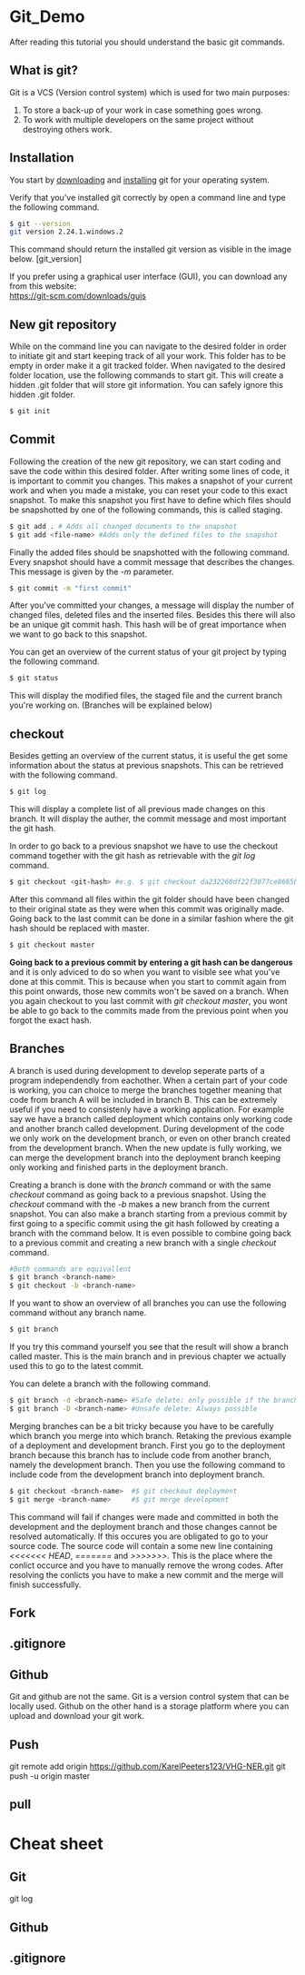 # Git_Demo

After reading this tutorial you should understand the basic git commands. 

## What is git?
Git is a VCS (Version control system) which is used for two main purposes:
1. To store a back-up of your work in case something goes wrong.
2. To work with multiple developers on the same project without destroying others work.

## Installation
You start by [downloading](https://git-scm.com/downloads) and [installing](https://git-scm.com/book/en/v2/Getting-Started-Installing-Git) git for your operating system.

Verify that you've installed git correctly by open a command line and type the following command.
```bash
$ git --version
git version 2.24.1.windows.2
```

This command should return the installed git version as visible in the image below.
[git_version]

If you prefer using a graphical user interface (GUI), you can download any from this website:  
https://git-scm.com/downloads/guis

## New git repository
While on the command line you can navigate to the desired folder in order to initiate git and start keeping track of all your work. This folder has to be empty in order make it a git tracked folder. When navigated to the desired folder location, use the following commands to start git. This will create a hidden .git folder that will store git information. You can safely ignore this hidden .git folder.
```bash
$ git init
```

## Commit
Following the creation of the new git repository, we can start coding and save the code within this desired folder. After writing some lines of code, it is important to commit you changes. This makes a snapshot of your current work and when you made a mistake, you can reset your code to this exact snapshot. To make this snapshot you first have to define which files should be snapshotted by one of the following commands, this is called staging.
```bash
$ git add . # Adds all changed documents to the snapshot
$ git add <file-name> #Adds only the defined files to the snapshot
```
Finally the added files should be snapshotted with the following command. Every snapshot should have a commit message that describes the changes. This message is given by the  *-m* parameter. 

```bash
$ git commit -m "first commit"
```
After you've committed your changes, a message will display the number of changed files, deleted files and the inserted files. Besides this there will also be an unique git commit hash. This hash will be of great importance when we want to go back to this snapshot.

You can get an overview of the current status of your git project by typing the following command. 
```bash
$ git status
```
This will display the modified files, the staged file and the current branch you're working on. (Branches will be explained below)

## checkout
Besides getting an overview of the current status, it is useful the get some information about the status at previous snapshots. This can be retrieved with the following command. 
```bash
$ git log
```
This will display a complete list of all previous made changes on this branch. It will display the auther, the commit message and most important the git hash. 

In order to go back to a previous snapshot we have to use the checkout command together with the git hash as retrievable with the *git log* command. 
```bash
$ git checkout <git-hash> #e.g. $ git checkout da232268df22f3077ce8665ba16bc6efaf49c41f
```
After this command all files within the git folder should have been changed to their original state as they were when this commit was originally made.  
Going back to the last commit can be done in a similar fashion where the git hash should be replaced with master.
```bash
$ git checkout master
```

**Going back to a previous commit by entering a git hash can be dangerous** and it is only adviced to do so when you want to visible see what you've done at this commit. This is because when you start to commit again from this point onwards, those new commits won't be saved on a branch. When you again checkout to you last commit with *git checkout master*, you wont be able to go back to the commits made from the previous point when you forgot the exact hash.

## Branches
A branch is used during development to develop seperate parts of a program independendly from eachother. When a certain part of your code is working, you can choice to merge the branches together meaning that code from branch A will be included in branch B. This can be extremely useful if you need to consistenly have a working application. For example say we have a branch called deployment which contains only working code and another branch called development. During development of the code we only work on the development branch, or even on other branch created from the development branch. When the new update is fully working, we can merge the development branch into the deployment branch keeping only working and finished parts in the deployment branch. 

Creating a branch is done with the *branch* command or with the same *checkout* command as going back to a previous snapshot. Using the *checkout* command with the *-b* makes a new branch from the current snapshot. You can also make a branch starting from a previous commit by first going to a specific commit using the git hash followed by creating a branch with the command below. It is even possible to combine going back to a previous commit and creating a new branch with a single *checkout* command.
```bash
#Both commands are equivallent
$ git branch <branch-name>
$ git checkout -b <branch-name>
```

If you want to show an overview of all branches you can use the following command without any branch name. 
```bash
$ git branch
```
If you try this command yourself you see that the result will show a branch called master. This is the main branch and in previous chapter we actually used this to go to the latest commit.  

You can delete a branch with the following command.
```bash
$ git branch -d <branch-name> #Safe delete: only possible if the branch is fully merged
$ git branch -D <branch-name> #Unsafe delete: Always possible
```

Merging branches can be a bit tricky because you have to be carefully which branch you merge into which branch. Retaking the previous example of a deployment and development branch. First you go to the deployment branch because this branch has to include code from another branch, namely the development branch. Then you use the following command to include code from the development branch into deployment branch.

```bash
$ git checkout <branch-name>  #$ git checkout deployment
$ git merge <branch-name>     #$ git merge development
```
This command will fail if changes were made and committed in both the development and the deployment branch and those changes cannot be resolved automatically. If this occures you are obligated to go to your source code. The source code will contain a some new line containing *<<<<<<< HEAD*, *=======* and *>>>>>>>*. This is the place where the conlict occurce and you have to manually remove the wrong codes. After resolving the conlicts you have to make a new commit and the merge will finish successfully. 

## Fork

## .gitignore

## Github
Git and github are not the same. 
Git is a version control system that can be locally used.
Github on the other hand is a storage platform where you can upload and download your git work. 

## Push
git remote add origin https://github.com/KarelPeeters123/VHG-NER.git
git push -u origin master

## pull

# Cheat sheet
## Git
git log
## Github
## .gitignore


